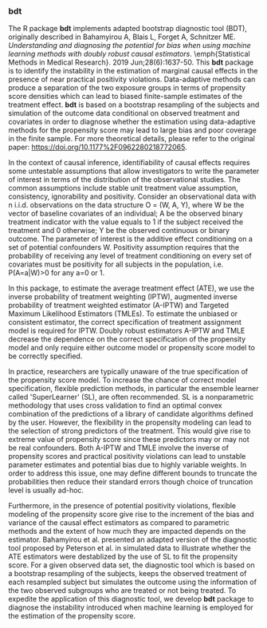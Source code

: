 ### bdt
The R package **bdt** implements adapted bootstrap diagnostic tool (BDT), originally described in Bahamyirou A, Blais L, Forget A, Schnitzer ME. *Understanding and diagnosing the potential for bias when using machine learning methods with doubly robust causal estimators*. \emph{Statistical Methods in Medical Research}. 2019 Jun;28(6):1637-50. This **bdt** package is to identify the instability in the estimation of marginal causal effects in the presence of near practical positivity violations. Data-adaptive methods can produce a separation of the two exposure groups in terms of propensity score densities which can lead to biased finite-sample estimates of the treatment effect. **bdt** is based on a bootstrap resampling of the subjects and simulation of the outcome data conditional on observed treatment and covariates in order to diagnose whether the estimation using data-adaptive methods for the propensity score may lead to large bias and poor coverage in the finite sample. For more theoretical details, please refer to the original paper: https://doi.org/10.1177%2F0962280218772065.

In the context of causal inference, identifiability of causal effects requires some untestable assumptions that allow investigators to write the parameter of interest in terms of the distribution of the observational studies. The common assumptions include stable unit treatment value assumption, consistency, ignorability and positivity. Consider an observational data with n i.i.d. observations on the data structure O = (W, A, Y), where W be the vector of baseline covariates of an individual; A be the observed binary treatment indicator with the value equals to 1 if the subject received the treatment and 0 otherwise; Y be the observed continuous or binary outcome. The parameter of interest is the additive effect conditioning on a set of potential confounders W. Positivity assumption requires that the probability of receiving any level of treatment conditioning on every set of covariates must be positivity for all subjects in the population, i.e. P(A=a|W)>0 for any a=0 or 1. 

In this package, to estimate the average treatment effect (ATE), we use the inverse probability of treatment weighting (IPTW), augmented inverse probability of treatment weighted estimator (A-IPTW) and Targeted Maximum Likelihood Estimators (TMLEs). To estimate the unbiased or consistent estimator, the correct specification of treatment assignment model is required for IPTW. Doubly robust estimators A-IPTW and TMLE decrease the dependence on the correct specification of the propensity model and only require either outcome model or propensity score model to be correctly specified. 

In practice, researchers are typically unaware of the true specification of the propensity score model. To increase the chance of correct model specification, flexible prediction methods, in particular the ensemble learner called 'SuperLearner' (SL), are often recommended. SL is a nonparametric methodology that uses cross validation to find an optimal convex combination of the predictions of a library of candidate algorithms defined by the user. However, the flexibility in the propensity modeling can lead to the selection of strong predictors of the treatment. This would give rise to extreme value of propensity score since these predictors may or may not be real confounders. Both A-IPTW and TMLE involve the inverse of propensity scores and practical positivity violations can lead to unstable parameter estimates and potential bias due to highly variable weights. In order to address this issue, one may define different bounds to truncate the probabilities then reduce their standard errors though choice of truncation level is usually ad-hoc.

Furthermore, in the presence of potential positivity violations, flexible modeling of the propensity score give rise to the increment of the bias and variance of the causal effect estimators as compared to parametric methods and the extent of how much they are impacted depends on the estimator. Bahamyirou et al. presented an adapted version of the diagnostic tool proposed by Peterson et al. in simulated data to illustrate whether the ATE estimators were destablized by the use of SL to fit the propensity score. For a given observed data set, the diagnostic tool which is based on a bootstrap resampling of the subjects, keeps the observed treatment of each resampled subject but simulates the outcome using the information of the two observed subgroups who are treated or not being treated. To expedite the application of this diagnostic tool, we develop **bdt** package to diagnose the instability introduced when machine learning is employed for the estimation of the propensity score. 


